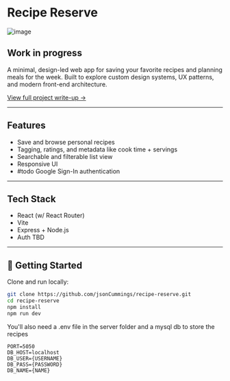 # Recipe Reserve
![image](https://github.com/user-attachments/assets/f75fb3b8-cff9-4de1-abe7-3aeb7a15aded)

## Work in progress
A minimal, design-led web app for saving your favorite recipes and planning meals for the week. Built to explore custom design systems, UX patterns, and modern front-end architecture.

[View full project write-up →](https://www.jasoncummings.com/projects/recipes)

---

## Features

- Save and browse personal recipes
- Tagging, ratings, and metadata like cook time + servings
- Searchable and filterable list view
- Responsive UI
- #todo Google Sign-In authentication


---

## Tech Stack

- React (w/ React Router)
- Vite
- Express + Node.js
- Auth TBD

---

## 🚀 Getting Started

Clone and run locally:

```bash
git clone https://github.com/jsonCummings/recipe-reserve.git
cd recipe-reserve
npm install
npm run dev
```
You'll also need a .env file in the server folder and a mysql db to store the recipes
```
PORT=5050
DB_HOST=localhost
DB_USER={USERNAME}
DB_PASS={PASSWORD}
DB_NAME={NAME}
```
